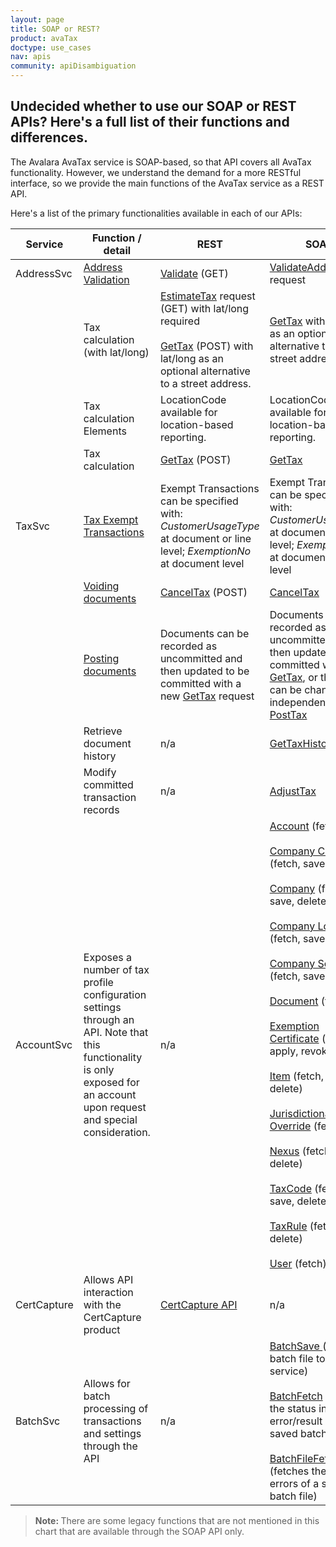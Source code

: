 ```yaml
---
layout: page
title: SOAP or REST?
product: avaTax
doctype: use_cases
nav: apis
community: apiDisambiguation
---
```

<h2>Undecided whether to use our SOAP or REST APIs? Here's a full list of their functions and differences.</h2>
<p>The Avalara AvaTax service is SOAP-based, so that API covers all AvaTax functionality. However, we understand the demand for a more RESTful interface, so we provide the main functions of the AvaTax service as a REST API.</p>
<p>Here's a list of the primary functionalities available in each of our APIs:</p>
<table class="styled-table">
	<thead>
		<tr>
			<th>Service</th>
			<th>Function / detail</th>
			<th>REST</th>
			<th>SOAP</th>
		</tr>
	</thead>
	<tbody>
		<tr>
			<td>AddressSvc</td>
			<td><a href="/avatax/address-validation">Address Validation</a></td>
			<td><a href="/avatax/api-reference/tax/v1#validateAddress">Validate</a> (GET)</td>
			<td><a href="/avatax/api-reference/tax/soap#validateAddress">ValidateAddress</a> request</td>
		</tr>
		<tr class="no-bottom-border">
			<td rowspan="7">TaxSvc</td>
			<td>Tax calculation (with lat/long)</td>
			<td><a href="/avatax/api-reference/tax/v1#estimateTax">EstimateTax</a> request (GET) with lat/long required<br /><br />
				<a href="/avatax/api-reference/tax/v1#getTax">GetTax</a> (POST) with lat/long as an optional alternative to a street address.
			</td>
			<td><a href="/avatax/api-reference/tax/soap#getTax">GetTax</a> with lat/long as an optional alternative to a street address</td>
		</tr>
		<tr class="no-top-border no-bottom-border">
			<td>Tax calculation Elements</td>
			<td>LocationCode available for location-based reporting.</td>
			<td>LocationCode available for location-based reporting.</td>
		</tr>
		<tr class="no-top-border no-bottom-border">
			<td>Tax calculation</td>
			<td><a href="/avatax/api-reference/tax/soap#getTax">GetTax</a> (POST)</td>
			<td><a href="/avatax/api-reference/tax/soap#getTax">GetTax</a></td>
		</tr>
		<tr class="no-top-border no-bottom-border">
			<td><a href="/avatax/handling-tax-exempt-customers">Tax Exempt Transactions</a></td>
			<td>Exempt Transactions can be specified with: <em>CustomerUsageType</em> at document or line level; <em>ExemptionNo</em> at document level</td>
			<td>Exempt Transactions can be specified with: <em>CustomerUsageType</em> at document or line level; <em>ExemptionNo</em> at document  or line level</td>
		</tr>
		<tr class="no-top-border no-bottom-border">
			<td><a href="/avatax/voiding-documents">Voiding documents</a></td>
			<td><a href="/avatax/api-reference/tax/v1#cancelTax">CancelTax</a> (POST)</td>
			<td><a href="/avatax/api-reference/tax/soap#cancelTax">CancelTax</a></td>
		</tr>
		<tr class="no-top-border no-bottom-border">
			<td><a href="/avatax/reportable-transactions">Posting documents</a></td>
			<td>Documents can be recorded as uncommitted and then updated to be committed with a new <a href="/avatax/api-reference/tax/v1#getTax">GetTax</a> request</td>
			<td>Documents can be recorded as uncommitted and then updated to be committed with <a href="/avatax/api-reference/tax/soap#getTax">GetTax</a>, or the status can be changed independently with <a href="/avatax/api-reference/tax/soap#postTax">PostTax</a></td>
		</tr>
		<tr class="no-top-border no-bottom-border">
			<td>Retrieve document history</td>
			<td>n/a</td>
			<td><a href="/avatax/api-reference/tax/soap#getTaxHistory">GetTaxHistory</a></td>
		</tr>
		<tr class="no-top-border">
		    <td>&nbsp;</td>
			<td>Modify committed transaction records</td>
			<td>n/a</td>
			<td><a href="/avatax/api-reference/tax/soap#adjustTax">AdjustTax</a></td>
		</tr>
		<tr>
			<td>AccountSvc</td>
			<td>Exposes a number of tax profile configuration settings through an API. Note that this functionality is only exposed for an account upon request and special consideration.</td>
			<td>n/a</td>
			<td><a href="/avatax/api-reference/account/soap#accountFetch">Account</a> (fetch)<br /><br />
				<a href="/avatax/api-reference/account/soap#companyContactFetch">Company Contact</a> (fetch, save, delete)<br /><br />
				<a href="/avatax/api-reference/account/soap#companyFetch">Company</a> (fetch, save, delete)<br /><br />
				<a href="/avatax/api-reference/account/soap#companyLocationFetch">Company Location</a> (fetch, save, delete)<br /><br />
				<a href="/avatax/api-reference/account/soap#companySettingsFetch">Company Settings</a> (fetch, save, delete)<br /><br />
				<a href="/avatax/api-reference/account/soap#documentFetch">Document</a> (fetch)<br /><br />
				<a href="/avatax/api-reference/account/soap#exemptionCertificateFetch">Exemption Certificate</a> (fetch, apply, revoke)<br /><br />
				<a href="/avatax/api-reference/account/soap#itemFetch">Item</a> (fetch, save, delete)<br /><br />
				<a href="/avatax/api-reference/account/soap#jurisdictionOverrideFetch">Jurisdictional Override</a> (fetch)<br /><br />
				<a href="/avatax/api-reference/account/soap#nexusFetch">Nexus</a> (fetch, save, delete)<br /><br />
				<a href="/avatax/api-reference/account/soap#taxCodeFetch">TaxCode</a> (fetch, save, delete)<br /><br />
				<a href="/avatax/api-reference/account/soap#taxRuleFetch">TaxRule</a> (fetch, save, delete)<br /><br />
				<a href="/avatax/api-reference/account/soap#userFetch">User</a> (fetch)
			</td>
		</tr>
		<tr>
			<td>CertCapture</td>
			<td>Allows API interaction with the CertCapture product</td>
			<td><a href="/certcapture">CertCapture API</a></td>
			<td>n/a</td>
		</tr>
		<tr>
			<td>BatchSvc</td>
			<td>Allows for batch processing of transactions and settings through the API</td>
			<td>n/a</td>
			<td><a href="/avatax/api-reference/batch/soap#batchSave">BatchSave </a>(saves a batch file to the service)<br /><br />
				<a href="/avatax/api-reference/batch/soap#batchFetch">BatchFetch</a> (fetches the status including error/result of a saved batch file)<br /><br />
				<a href="/avatax/api-reference/batch/soap#batchFileFetch">BatchFileFetch</a> (fetches the result or errors of a saved batch file)
			</td>
		</tr>
	</tbody>
</table>
<blockquote><strong>Note: </strong>There are some legacy functions that are not mentioned in this chart that are available through the SOAP API only.</blockquote>

